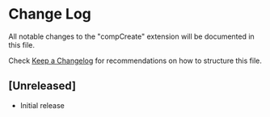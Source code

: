 # Change Log

All notable changes to the "compCreate" extension will be documented in this file.

Check [Keep a Changelog](http://keepachangelog.com/) for recommendations on how to structure this file.

## [Unreleased]

- Initial release